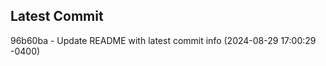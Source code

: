 
## Latest Commit
96b60ba - Update README with latest commit info (2024-08-29 17:00:29 -0400) <Yunxi-Zhou>
